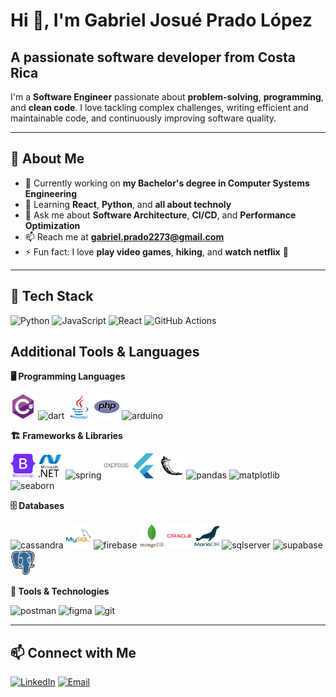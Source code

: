 # Hi 👋, I'm Gabriel Josué Prado López

## A passionate software developer from Costa Rica

I'm a **Software Engineer** passionate about **problem-solving**, **programming**, and **clean code**. I love tackling complex challenges, writing efficient and maintainable code, and continuously improving software quality.

---

## 🚀 About Me
- 🔭 Currently working on **my Bachelor's degree in Computer Systems Engineering**
- 🌱 Learning **React**, **Python**, and **all about technoly**
- 💬 Ask me about **Software Architecture**, **CI/CD**, and **Performance Optimization**
- 📫 Reach me at **gabriel.prado2273@gmail.com**
- ⚡ Fun fact: I love **play video games**, **hiking**, and **watch netflix** 🚀

---

## 💊 Tech Stack
![Python](https://img.shields.io/badge/Python-3776AB?style=for-the-badge&logo=python&logoColor=white)
![JavaScript](https://img.shields.io/badge/JavaScript-F7DF1E?style=for-the-badge&logo=javascript&logoColor=black)
![React](https://img.shields.io/badge/React-61DAFB?style=for-the-badge&logo=react&logoColor=black)
![GitHub Actions](https://img.shields.io/badge/GitHub_Actions-2088FF?style=for-the-badge&logo=github-actions&logoColor=white)

## Additional Tools & Languages
<b>🖥️ Programming Languages</b>
<p align="left">
  <img src="https://raw.githubusercontent.com/devicons/devicon/master/icons/csharp/csharp-original.svg" alt="csharp" width="40" height="40"/> 
  <img src="https://www.vectorlogo.zone/logos/dartlang/dartlang-icon.svg" alt="dart" width="40" height="40"/> 
  <img src="https://raw.githubusercontent.com/devicons/devicon/master/icons/java/java-original.svg" alt="java" width="40" height="40"/> 
  <img src="https://raw.githubusercontent.com/devicons/devicon/master/icons/php/php-original.svg" alt="php" width="40" height="40"/>
  <img src="https://cdn.worldvectorlogo.com/logos/arduino-1.svg" alt="arduino" width="40" height="40"/>
</p>

<b>🏗️ Frameworks & Libraries</b>  
<p align="left">
  <img src="https://raw.githubusercontent.com/devicons/devicon/master/icons/bootstrap/bootstrap-plain-wordmark.svg" alt="bootstrap" width="40" height="40"/> 
  <img src="https://raw.githubusercontent.com/devicons/devicon/master/icons/dot-net/dot-net-original-wordmark.svg" alt="dotnet" width="40" height="40"/> 
  <img src="https://www.vectorlogo.zone/logos/springio/springio-icon.svg" alt="spring" width="40" height="40"/> 
  <img src="https://raw.githubusercontent.com/devicons/devicon/master/icons/express/express-original-wordmark.svg" alt="express" width="40" height="40"/> 
  <img src="https://raw.githubusercontent.com/devicons/devicon/master/icons/flutter/flutter-original.svg" alt="flutter" width="40" height="40"/>
  <img src="https://raw.githubusercontent.com/devicons/devicon/master/icons/flask/flask-original.svg" alt="flask" width="40" height="40"/>
  <img src="https://pandas.pydata.org/static/img/pandas.svg" alt="pandas" width="100" height="40"/>
  <img src="https://matplotlib.org/_static/images/logo2.svg" alt="matplotlib" width="120" height="40"/>
  <img src="https://seaborn.pydata.org/_static/logo-wide-lightbg.svg" alt="seaborn" width="80" height="40"/>
</p>

<b>🗄️ Databases</b>
<p align="left">
  <img src="https://www.vectorlogo.zone/logos/apache_cassandra/apache_cassandra-icon.svg" alt="cassandra" width="40" height="40"/> 
  <img src="https://raw.githubusercontent.com/devicons/devicon/master/icons/mysql/mysql-original-wordmark.svg" alt="mysql" width="40" height="40"/> 
  <img src="https://www.vectorlogo.zone/logos/firebase/firebase-icon.svg" alt="firebase" width="40" height="40"/> 
  <img src="https://raw.githubusercontent.com/devicons/devicon/master/icons/mongodb/mongodb-original-wordmark.svg" alt="mongodb" width="40" height="40"/> 
  <img src="https://raw.githubusercontent.com/devicons/devicon/master/icons/oracle/oracle-original.svg" alt="oracle" width="40" height="40"/> 
  <img src="https://raw.githubusercontent.com/devicons/devicon/master/icons/mariadb/mariadb-original-wordmark.svg" alt="mariadb" width="40" height="40"/> 
  <img src="https://www.svgrepo.com/show/303229/microsoft-sql-server-logo.svg" alt="sqlserver" width="40" height="40"/>
  <img src="https://logo.svgcdn.com/l/supabase-icon.svg" alt="supabase" width="40" height="40"/>
  <img src="https://raw.githubusercontent.com/devicons/devicon/master/icons/postgresql/postgresql-original.svg" alt="postgresql" width="40" height="40"/>
</p>

<b>🔧 Tools & Technologies</b>  
<p align="left">
  <img src="https://www.vectorlogo.zone/logos/getpostman/getpostman-icon.svg" alt="postman" width="40" height="40"/> 
  <img src="https://www.vectorlogo.zone/logos/figma/figma-icon.svg" alt="figma" width="40" height="40"/> 
  <img src="https://www.vectorlogo.zone/logos/git-scm/git-scm-icon.svg" alt="git" width="40" height="40"/>
</p>

---

## 📫 Connect with Me
[![LinkedIn](https://img.shields.io/badge/LinkedIn-blue?style=for-the-badge&logo=linkedin)](https://linkedin.com/in/gabriel-josue-prado-lopez-949592245)
[![Email](https://img.shields.io/badge/Email-%23D14836?style=for-the-badge&logo=gmail&logoColor=white)](mailto:gabriel.prado2273@gmail.com)
